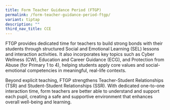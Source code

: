 ```yaml
---
title: Form Teacher Guidance Period (FTGP)
permalink: /form-teacher-guidance-period-ftgp/
variant: tiptap
description: ""
third_nav_title: CCE
---
```

<p>FTGP provides dedicated time for teachers to build strong bonds with their
students through structured Social and Emotional Learning (SEL) lessons
and interaction activities. It also incorporates key topics such as Cyber
Wellness (CW), Education and Career Guidance (ECG), and Protection from
Abuse (for Primary 1 to 4), helping students apply core values and social-emotional
competencies in meaningful, real-life contexts.</p>
<p>Beyond explicit teaching, FTGP strengthens Teacher-Student Relationships
(TSR) and Student-Student Relationships (SSR). With dedicated one-to-one
interaction time, form teachers are better able to understand and support
each pupil, creating a safe and supportive environment that enhances overall
well-being and learning.</p>